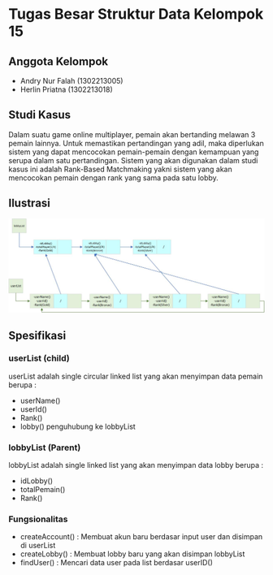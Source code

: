 # Tugas Besar Struktur Data Kelompok 15
## Anggota Kelompok
- Andry Nur Falah (1302213005)
- Herlin Priatna  (1302213018)
## Studi Kasus
Dalam suatu game online multiplayer, pemain akan bertanding melawan 3 pemain lainnya. Untuk memastikan pertandingan yang adil, maka diperlukan sistem yang dapat mencocokan pemain-pemain dengan kemampuan yang serupa dalam satu pertandingan. Sistem yang akan digunakan dalam studi kasus ini adalah Rank-Based Matchmaking yakni sistem yang akan mencocokan pemain dengan rank yang sama pada satu lobby.
## Ilustrasi
![alt text](https://github.com/andryfall/Tubes-Struktur-Data/blob/main/Ilustrasi.jpg)
## Spesifikasi
### userList (child)
userList adalah single circular linked list yang akan menyimpan data pemain berupa :
- userName()
- userId()
- Rank()
- lobby() penguhubung ke lobbyList
### lobbyList (Parent)
lobbyList adalah single linked list yang akan menyimpan data lobby berupa :
- idLobby()
- totalPemain()
- Rank()
### Fungsionalitas
- createAccount()   : Membuat akun baru berdasar input user dan disimpan di userList
- createLobby()     : Membuat lobby baru yang akan disimpan lobbyList
- findUser()        : Mencari data user pada list berdasar userID()
